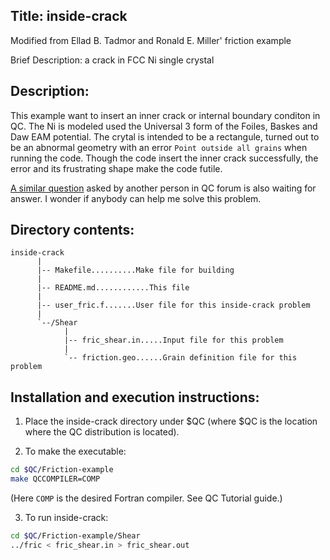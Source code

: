 
## Title: inside-crack

Modified from Ellad B. Tadmor and Ronald E. Miller' friction example

Brief Description: a crack in FCC Ni single crystal

## Description: 

This example want to insert an inner crack or internal boundary conditon in QC. The Ni is modeled used the Universal 3
form of the Foiles, Baskes and Daw EAM potential. The crytal is intended to be a rectangule, turned out to be an abnormal geometry with an error `Point outside all grains` when running the code. Though the code insert the inner crack successfully, the error and its frustrating shape make the code futile. 

[A similar question](https://groups.google.com/forum/#!topic/qcmethod/QNEJ3tRutHM) asked by another person in QC forum is also waiting for answer. I wonder if anybody can help me solve this problem.

## Directory contents:

```
inside-crack
      |
      |-- Makefile..........Make file for building
      |
      |-- README.md............This file
      |
      |-- user_fric.f.......User file for this inside-crack problem 
      |
      `--/Shear
            |
            |-- fric_shear.in.....Input file for this problem
            |
            `-- friction.geo......Grain definition file for this problem
```

## Installation and execution instructions:

1. Place the inside-crack directory under $QC (where $QC is the location where the QC distribution is located).

2. To make the executable:
```bash
cd $QC/Friction-example
make QCCOMPILER=COMP
```

 (Here `COMP` is the desired Fortran compiler. See QC Tutorial guide.)

3. To run inside-crack:
```bash
cd $QC/Friction-example/Shear
../fric < fric_shear.in > fric_shear.out
```
